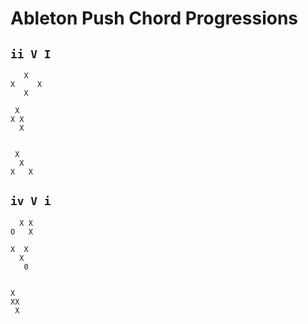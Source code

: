 # Ableton Push Chord Progressions

## `ii V I`

```
   X
X     X
   X

 X
X X
  X


 X
  X
X   X
```
## `iv V i`

```
  X X
O   X

X  X
  X
   0


X
XX
 X
